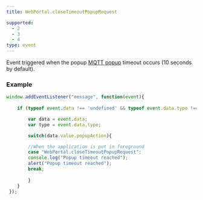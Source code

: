 ```yaml
---
title: WebPortal.closeTimeoutPopupRequest

supported:
  - 2
  - 3
  - 4
type: event
---
```


Event triggered when the popup [MQTT popup]({{site.baseurl}}/webportal/tutorial-advanced/#sending-a-popup-to-your-application) timeout occurs (10 seconds by default).

### Example

```javascript
window.addEventListener("message", function(event){
	
	if (typeof event.data !== 'undefined' && typeof event.data.type !== 'undefined' ){

	    var data = event.data;
	    var type = event.data.type;

	    switch(data.value.popupAction){

		//When the application is put in foreground
	    case "WebPortal.closeTimeoutPopupRequest":
		console.log("Popup timeout reached");
		alert("Popup timeout reached");
		break;
	    
	    }
	}
 });
```